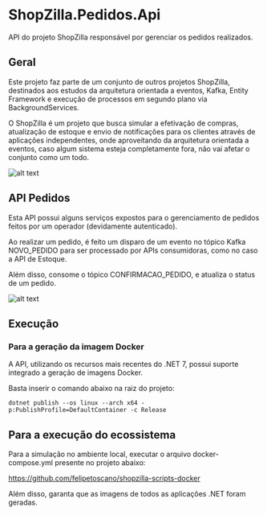 # ShopZilla.Pedidos.Api

API do projeto ShopZilla responsável por gerenciar os pedidos realizados.

## Geral

Este projeto faz parte de um conjunto de outros projetos ShopZilla, destinados aos estudos da arquitetura orientada a eventos, Kafka, Entity Framework e execução de processos em segundo plano via BackgroundServices.

O ShopZilla é um projeto que busca simular a efetivação de compras, atualização de estoque e envio de notificações para os clientes através de aplicações independentes, onde aproveitando da arquitetura orientada a eventos, caso algum sistema esteja completamente fora, não vai afetar o conjunto como um todo.

![alt text](https://github.com/felipetoscano/shopzilla_pedidos-api-dotnet/blob/main/resources/shopzilla-geral.jpg)

## API Pedidos

Esta API possui alguns serviços expostos para o gerenciamento de pedidos feitos por um operador (devidamente autenticado).

Ao realizar um pedido, é feito um disparo de um evento no tópico Kafka NOVO_PEDIDO para ser processado por APIs consumidoras, como no caso a API de Estoque.

Além disso, consome o tópico CONFIRMACAO_PEDIDO, e atualiza o status de um pedido. 

![alt text](https://github.com/felipetoscano/shopzilla_pedidos-api-dotnet/blob/main/resources/shopzilla-pedidos.jpg)

## Execução

### Para a geração da imagem Docker

A API, utilizando os recursos mais recentes do .NET 7, possui suporte integrado a geração de imagens Docker.

Basta inserir o comando abaixo na raiz do projeto: 

`
dotnet publish --os linux --arch x64 -p:PublishProfile=DefaultContainer -c Release 
`

## Para a execução do ecossistema

Para a simulação no ambiente local, executar o arquivo docker-compose.yml presente no projeto abaixo:

https://github.com/felipetoscano/shopzilla-scripts-docker

Além disso, garanta que as imagens de todos as aplicações .NET foram geradas.
